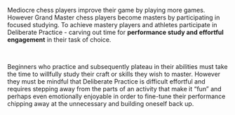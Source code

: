<p><span style=font-weight: 400;>Mediocre chess players improve their game by playing more games. However Grand Master chess players become masters by participating in focused studying. To achieve mastery players and athletes participate in </span><span style=font-weight: 400;>Deliberate Practice</span><span style=font-weight: 400;> - carving out time for </span><strong>performance study and effortful engagement</strong><span style=font-weight: 400;> in their task of choice.</span></p>  <p> </p>  <p><span style=font-weight: 400;>Beginners who practice and subsequently plateau in their abilities must take the time to willfully study their craft or skills they wish to master. However they must be mindful that Deliberate Practice is difficult effortful and requires stepping away from the parts of an activity that make it “fun” and perhaps even emotionally enjoyable in order to fine-tune their performance chipping away at the unnecessary and building oneself back up.</span></p>